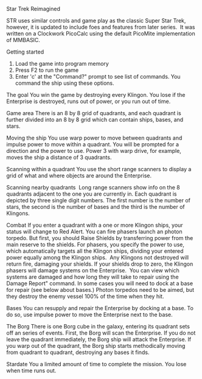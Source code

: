 Star Trek Reimagined 

STR uses similar controls and game play as the classic Super Star Trek, however, it is updated to include foes and features from later series. 
It was written on a Clockwork PicoCalc using the default PicoMite implementation of MMBASIC.

Getting started 
1. Load the game into program memory
2. Press F2 to run the game
3. Enter 'c' at the "Command?" prompt to see list of commands. You command the ship using these options.

The goal
You win the game by destroying every Klingon. You lose if the Enterprise is destroyed, runs out of power, or you run out of time. 

Game area
There is an 8 by 8 grid of quadrants, and each quadrant is further divided into an 8 by 8 grid which can contain ships, bases, and stars. 

Moving the ship
You use warp power to move between quadrants and impulse power to move within a quadrant. You will be prompted for a direction and the power to use. Power 3 with warp drive, for example, moves the ship a distance of 3 quadrants. 

Scanning within a quadrant
You use the short range scanners to display a grid of what and where objects are around the Enterprise.

Scanning nearby quadrants 
Long range scanners show info on the 8 quadrants adjacent to the one you are currently in.
Each quadrant is depicted by three single digit numbers. The first number is the number of stars, the second is the number of bases and the third is the number of Klingons.

Combat
If you enter a quadrant with a one or more Klingon ships, your status will change to Red Alert. You can fire phasers launch an photon torpedo.
But first, you should Raise Shields by transferring power from the main reserve to the shields.
For phasers, you specify the power to use, which automatically targets all the Klingon ships, dividing your entered power equally among the Klingon ships. 
Any Klingons not destroyed will return fire, damaging your shields.
If your shields drop to zero, the Klingon phasers will damage systems on the Enterprise. 
You can view which systems are damaged and how long they will take to repair using the Damage Report" command. In some cases you will need to dock at a base for repair (see below about bases.)
Photon torpedos need to be aimed, but they destroy the enemy vessel 100% of the time when they hit. 

Bases
You can resupply and repair the Enterprise by docking at a base. To do so, use impulse power to move the Enterprise next to the base. 

The Borg
There is one Borg cube in the galaxy, entering its quadrant sets off an series of events. First, the Borg will scan the Enterprise. If you do not leave the quadrant immediately, the Borg ship will attack the Enterprise. If you warp out of the quadrant, the Borg ship starts methodically moving from quadrant to quadrant, destroying any bases it finds. 

Stardate
You a limited amount of time to complete the mission. You lose when time runs out.




